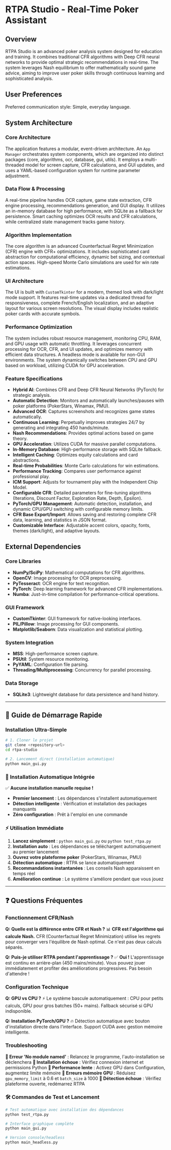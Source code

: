 # RTPA Studio - Real-Time Poker Assistant

## Overview
RTPA Studio is an advanced poker analysis system designed for education and training. It combines traditional CFR algorithms with Deep CFR neural networks to provide optimal strategic recommendations in real-time. The system leverages Nash equilibrium to offer mathematically sound game advice, aiming to improve user poker skills through continuous learning and sophisticated analysis.

## User Preferences
Preferred communication style: Simple, everyday language.

## System Architecture

### Core Architecture
The application features a modular, event-driven architecture. An `App Manager` orchestrates system components, which are organized into distinct packages (core, algorithms, ocr, database, gui, utils). It employs a multi-threaded model for screen capture, CFR calculations, and GUI updates, and uses a YAML-based configuration system for runtime parameter adjustment.

### Data Flow & Processing
A real-time pipeline handles OCR capture, game state extraction, CFR engine processing, recommendations generation, and GUI display. It utilizes an in-memory database for high performance, with SQLite as a fallback for persistence. Smart caching optimizes OCR results and CFR calculations, while centralized state management tracks game history.

### Algorithm Implementation
The core algorithm is an advanced Counterfactual Regret Minimization (CFR) engine with CFR+ optimizations. It includes sophisticated card abstraction for computational efficiency, dynamic bet sizing, and contextual action spaces. High-speed Monte Carlo simulations are used for win rate estimations.

### UI Architecture
The UI is built with `CustomTkinter` for a modern, themed look with dark/light mode support. It features real-time updates via a dedicated thread for responsiveness, complete French/English localization, and an adaptive layout for various screen resolutions. The visual display includes realistic poker cards with accurate symbols.

### Performance Optimization
The system includes robust resource management, monitoring CPU, RAM, and GPU usage with automatic throttling. It leverages concurrent processing for OCR, CFR, and UI updates, and optimizes memory with efficient data structures. A headless mode is available for non-GUI environments. The system dynamically switches between CPU and GPU based on workload, utilizing CUDA for GPU acceleration.

### Feature Specifications
- **Hybrid AI**: Combines CFR and Deep CFR Neural Networks (PyTorch) for strategic analysis.
- **Automatic Detection**: Monitors and automatically launches/pauses with poker platforms (PokerStars, Winamax, PMU).
- **Advanced OCR**: Captures screenshots and recognizes game states automatically.
- **Continuous Learning**: Perpetually improves strategies 24/7 by generating and integrating 450 hands/minute.
- **Nash Recommendations**: Provides optimal actions based on game theory.
- **GPU Acceleration**: Utilizes CUDA for massive parallel computations.
- **In-Memory Database**: High-performance storage with SQLite fallback.
- **Intelligent Caching**: Optimizes equity calculations and card abstractions.
- **Real-time Probabilities**: Monte Carlo calculations for win estimations.
- **Performance Tracking**: Compares user performance against professional play.
- **ICM Support**: Adjusts for tournament play with the Independent Chip Model.
- **Configurable CFR**: Detailed parameters for fine-tuning algorithms (Iterations, Discount Factor, Exploration Rate, Depth, Epsilon).
- **PyTorch/GPU Management**: Automatic detection, installation, and dynamic CPU/GPU switching with configurable memory limits.
- **CFR Base Export/Import**: Allows saving and restoring complete CFR data, learning, and statistics in JSON format.
- **Customizable Interface**: Adjustable accent colors, opacity, fonts, themes (dark/light), and adaptive layouts.

## External Dependencies

### Core Libraries
- **NumPy/SciPy**: Mathematical computations for CFR algorithms.
- **OpenCV**: Image processing for OCR preprocessing.
- **PyTesseract**: OCR engine for text recognition.
- **PyTorch**: Deep learning framework for advanced CFR implementations.
- **Numba**: Just-in-time compilation for performance-critical operations.

### GUI Framework
- **CustomTkinter**: GUI framework for native-looking interfaces.
- **PIL/Pillow**: Image processing for GUI components.
- **Matplotlib/Seaborn**: Data visualization and statistical plotting.

### System Integration
- **MSS**: High-performance screen capture.
- **PSUtil**: System resource monitoring.
- **PyYAML**: Configuration file parsing.
- **Threading/Multiprocessing**: Concurrency for parallel processing.

### Data Storage
- **SQLite3**: Lightweight database for data persistence and hand history.

---

## 🚀 Guide de Démarrage Rapide

### Installation Ultra-Simple
```bash
# 1. Cloner le projet
git clone <repository-url>
cd rtpa-studio

# 2. Lancement direct (installation automatique)
python main_gui.py
```

### 🎯 **Installation Automatique Intégrée**
✅ **Aucune installation manuelle requise !**
- **Premier lancement** : Les dépendances s'installent automatiquement
- **Détection intelligente** : Vérification et installation des packages manquants
- **Zéro configuration** : Prêt à l'emploi en une commande

### ⚡ Utilisation Immédiate
1. **Lancez simplement** : `python main_gui.py` ou `python test_rtpa.py`
2. **Installation auto** : Les dépendances se téléchargent automatiquement au premier lancement
3. **Ouvrez votre plateforme poker** (PokerStars, Winamax, PMU)
4. **Détection automatique** : RTPA se lance automatiquement
5. **Recommandations instantanées** : Les conseils Nash apparaissent en temps réel
6. **Amélioration continue** : Le système s'améliore pendant que vous jouez

---

## ❓ Questions Fréquentes

### Fonctionnement CFR/Nash
**Q: Quelle est la différence entre CFR et Nash ?**
📊 **CFR est l'algorithme qui calcule Nash.** CFR (Counterfactual Regret Minimization) utilise les regrets pour converger vers l'équilibre de Nash optimal. Ce n'est pas deux calculs séparés.

**Q: Puis-je utiliser RTPA pendant l'apprentissage ?**
✅ **Oui !** L'apprentissage est continu en arrière-plan (450 mains/minute). Vous pouvez jouer immédiatement et profiter des améliorations progressives. Pas besoin d'attendre !

### Configuration Technique
**Q: GPU vs CPU ?**
⚡ Le système bascule automatiquement : CPU pour petits calculs, GPU pour gros batches (50+ mains). Fallback sécurisé si GPU indisponible.

**Q: Installation PyTorch/GPU ?**
🔥 Détection automatique avec bouton d'installation directe dans l'interface. Support CUDA avec gestion mémoire intelligente.

### Troubleshooting
**🔴 Erreur 'No module named'** : Relancez le programme, l'auto-installation se déclenchera
**🔴 Installation échoue** : Vérifiez connexion internet et permissions Python
**🔴 Performance lente** : Activez GPU dans Configuration, augmentez limite mémoire
**🔴 Erreurs mémoire GPU** : Réduisez `gpu_memory_limit` à 0.6 et `batch_size` à 1000
**🔴 Détection échoue** : Vérifiez plateforme ouverte, redémarrez RTPA

### 🛠️ Commandes de Test et Lancement
```bash
# Test automatique avec installation des dépendances
python test_rtpa.py

# Interface graphique complète
python main_gui.py

# Version console/headless
python main_headless.py
```